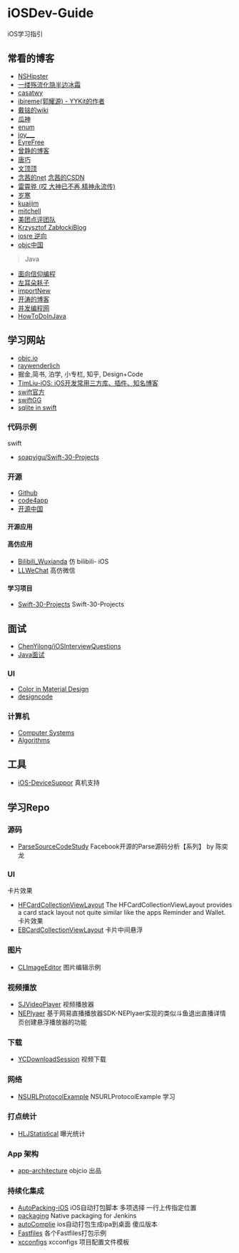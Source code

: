 # iOSDev-Guide
iOS学习指引

## 常看的博客

* [NSHipster](http://nshipster.com/)
* [一缕殇流化隐半边冰霜](https://halfrost.com/)
* [casatwy](https://casatwy.com/)
* [ibireme(郭耀源) - YYKit的作者](http://blog.ibireme.com/)
* [戴铭的wiki](https://github.com/ming1016/study/wiki)
* [瓜神](http://www.desgard.com/)
* [enum](http://enumsblog.com/)
* [joy___](https://www.jianshu.com/u/9c51a213b02e)
* [EyreFree](https://www.eyrefree.org/)
* [曾静的博客](http://blog.devzeng.com/#blog)
* [唐巧](http://blog.devtang.com/)
* [文顶顶](http://wendingding.com/)
* [念茜的net](https://nianxi.net/)  [念茜的CSDN](https://blog.csdn.net/yiyaaixuexi)
* [雷霄骅 (哎 大神已不再,精神永流传)](https://blog.csdn.net/leixiaohua1020)
* [岁寒](https://lvwenhan.com/)
* [kuaijim](http://kuailejim.com/#blog)
* [mitchell](http://mitchell-dream-god.com/)
* [美团点评团队](https://tech.meituan.com/)
* [Krzysztof ZabłockiBlog](http://merowing.info/post/)
* [iosre 逆向](http://bbs.iosre.com/)
* [objc中国](https://objccn.io/)

> Java

* [面向信仰编程](https://draveness.me/)
* [左耳朵耗子](https://coolshell.cn/articles/author/haoel)
* [importNew](http://www.importnew.com/)
* [开涛的博客](https://494947.kuaizhan.com/)
* [并发编程网](http://ifeve.com/)
* [HowToDoInJava](https://howtodoinjava.com/)


## 学习网站

* [objc.io](https://www.objc.io/)
* [raywenderlich](https://www.raywenderlich.com/)
* 掘金,简书, 泊学, 小专栏, 知乎, Design+Code
* [TimLiu-iOS: iOS开发常用三方库、插件、知名博客](https://github.com/Tim9Liu9/TimLiu-iOS)
* [swift官方](https://swift.org/documentation/#the-swift-programming-language)
* [swiftGG](http://swift.gg/)
* [sqlite in swift](http://www.theappguruz.com/blog/use-sqlite-database-swift)

### 代码示例

swift

* [soapyigu/Swift-30-Projects](https://github.com/soapyigu/Swift-30-Projects)

### 开源

* [Github](https://github.com/)
* [code4app](http://www.code4app.com/)
* [开源中国](https://www.oschina.net/project/)

#### 开源应用 

#### 高仿应用 

- [Bilibili_Wuxianda](https://github.com/MichaelHuyp/Bilibili_Wuxianda) 仿 bilibili- iOS
- [LLWeChat](https://github.com/gyjzh/LLWeChat) 高仿微信

#### 学习项目

- [Swift-30-Projects](https://github.com/soapyigu/Swift-30-Projects) Swift-30-Projects 

## 面试

* [ChenYilong/iOSInterviewQuestions](https://github.com/ChenYilong/iOSInterviewQuestions)
* [Java面试](https://github.com/kdn251/interviews/blob/master/README-zh-cn.md)
 
### UI

* [Color in Material Design](https://material.io/guidelines/style/color.html#color-color-palette)
* [designcode](https://v1.designcode.io/iosdesign)

### 计算机

* [Computer Systems](https://www.cs.cmu.edu/afs/cs/academic/class/15213-m16/www/index.html)
* [Algorithms](https://algs4.cs.princeton.edu/home/)

## 工具

- [iOS-DeviceSuppor](https://github.com/iGhibli/iOS-DeviceSupport) 真机支持

## 学习Repo

### 源码

- [ParseSourceCodeStudy](https://github.com/ChenYilong/ParseSourceCodeStudy)  Facebook开源的Parse源码分析【系列】 by 陈奕龙

### UI 

卡片效果

- [HFCardCollectionViewLayout](https://github.com/hfrahmann/HFCardCollectionViewLayout) The HFCardCollectionViewLayout provides a card stack layout not quite similar like the apps Reminder and Wallet. 卡片效果
- [EBCardCollectionViewLayout](https://github.com/betzerra/EBCardCollectionViewLayout) 卡片中间悬浮

### 图片

- [CLImageEditor](https://github.com/yackle/CLImageEditor) 图片编辑示例

### 视频播放

- [SJVideoPlayer](https://github.com/changsanjiang/SJVideoPlayer) 视频播放器
- [NEPlyaer](https://github.com/yushengchu/NEPlyaer) 基于网易直播播放器SDK-NEPlyaer实现的类似斗鱼退出直播详情页创建悬浮播放器的功能

### 下载

- [YCDownloadSession](https://github.com/onezens/YCDownloadSession) 视频下载

### 网络

- [NSURLProtocolExample](https://github.com/rmls/NSURLProtocolExample) NSURLProtocolExample 学习

### 打点统计

- [HLJStatistical](https://github.com/BulletWu/HLJStatistical) 曝光统计

### App 架构

- [app-architecture](https://github.com/objcio/app-architecture) objcio 出品

### 持续化集成 

- [AutoPacking-iOS](https://github.com/stackhou/AutoPacking-iOS)  iOS自动打包脚本 多项选择 一行上传指定位置
- [packaging](https://github.com/jenkinsci/packaging)  Native packaging for Jenkins 
- [autoComplie](https://github.com/housenkui/autoComplie) ios自动打包生成ipa到桌面 傻瓜版本
- [Fastfiles](https://github.com/thierryxing/Fastfiles)  各个Fastfiles打包示例
- [xcconfigs](https://github.com/jspahrsummers/xcconfigs) xcconfigs 项目配置文件模板

